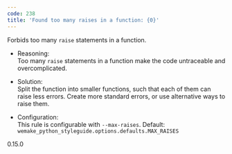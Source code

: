```yaml
---
code: 238
title: 'Found too many raises in a function: {0}'
---
```


Forbids too many `raise` statements in a function.

  - Reasoning:  
    Too many `raise` statements in a function make the code untraceable
    and overcomplicated.

  - Solution:  
    Split the function into smaller functions, such that each of them
    can raise less errors. Create more standard errors, or use
    alternative ways to raise them.

  - Configuration:  
    This rule is configurable with `--max-raises`. Default:
    `wemake_python_styleguide.options.defaults.MAX_RAISES`

<div class="versionadded">

0.15.0

</div>